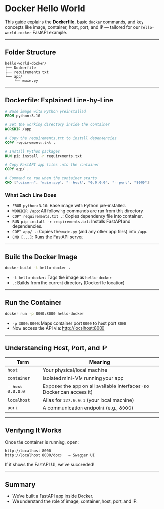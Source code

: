 # Docker Hello World

This guide explains the **Dockerfile**, basic `docker` commands, and key concepts like image, container, host, port, and IP — tailored for our `hello-world-docker` FastAPI example.

---

## Folder Structure

```
hello-world-docker/
├── Dockerfile
├── requirements.txt
└── app/
    └── main.py
```

---

## Dockerfile: Explained Line-by-Line

```Dockerfile
# Base image with Python preinstalled
FROM python:3.10

# Set the working directory inside the container
WORKDIR /app

# Copy the requirements.txt to install dependencies
COPY requirements.txt .

# Install Python packages
RUN pip install -r requirements.txt

# Copy FastAPI app files into the container
COPY app/ .

# Command to run when the container starts
CMD ["uvicorn", "main:app", "--host", "0.0.0.0", "--port", "8000"]
```

### What Each Line Does

- `FROM python:3.10`: Base image with Python pre-installed.
- `WORKDIR /app`: All following commands are run from this directory.
- `COPY requirements.txt .`: Copies dependency file into container.
- `RUN pip install -r requirements.txt`: Installs FastAPI and dependencies.
- `COPY app/ .`: Copies the `main.py` (and any other app files) into `/app`.
- `CMD [...]`: Runs the FastAPI server.

---

## Build the Docker Image

```bash
docker build -t hello-docker .
```

- `-t hello-docker`: Tags the image as `hello-docker`
- `.`: Builds from the current directory (Dockerfile location)

---

## Run the Container

```bash
docker run -p 8000:8000 hello-docker
```

- `-p 8000:8000`: Maps container port `8000` to host port `8000`
- Now access the API via: [http://localhost:8000](http://localhost:8000)

---

## Understanding Host, Port, and IP

| Term         | Meaning |
|--------------|---------|
| `host`       | Your physical/local machine |
| `container`  | Isolated mini-VM running your app |
| `--host 0.0.0.0` | Exposes the app on all available interfaces (so Docker can access it) |
| `localhost`  | Alias for `127.0.0.1` (your local machine) |
| `port`       | A communication endpoint (e.g., 8000) |

---

## Verifying It Works

Once the container is running, open:

```
http://localhost:8000
http://localhost:8000/docs   ← Swagger UI
```

If it shows the FastAPI UI, we’ve succeeded!

---

## Summary

- We’ve built a FastAPI app inside Docker.
- We understand the role of image, container, host, port, and IP.
